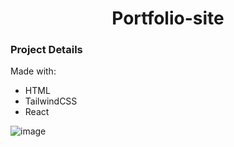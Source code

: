 <h1 align="center">Portfolio-site</h1>

### Project Details
Made with:
- HTML
- TailwindCSS
- React



![image](https://github.com/JonesSZN/Portfolio-site/assets/110791038/27961cd8-cde0-47e2-8c34-6ab2a3b15d63)

